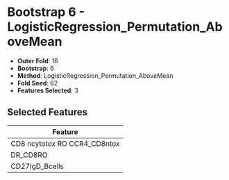 # Bootstrap 6 - LogisticRegression_Permutation_AboveMean

- **Outer Fold**: 16
- **Bootstrap**: 6
- **Method**: LogisticRegression_Permutation_AboveMean
- **Fold Seed**: 62
- **Features Selected**: 3

## Selected Features

| Feature |
|---------|
| CD8 ncytotox RO CCR4_CD8ntox |
| DR_CD8RO |
| CD27IgD_Bcells |
